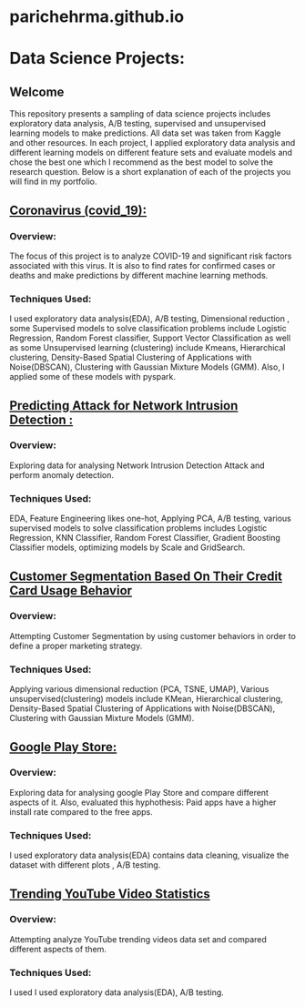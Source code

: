 # parichehrma.github.io
# Data Science Projects:
## Welcome

This repository presents a sampling of data science projects includes exploratory data analysis, A/B testing, supervised and unsupervised learning models to make predictions. All data set was taken from Kaggle and other resources. In each project, I applied exploratory data analysis and different learning models on different feature sets and evaluate models and chose the best one which I recommend as the best model to solve the research question. Below is a short explanation of each of the projects  you will find in my portfolio. 

## [Coronavirus (covid_19):](https://github.com/parichehrma/PariMa.github.io./blob/master/Capstone%20Final%20about%20%20covid19.ipynb)

### Overview: 
The focus of this project is to analyze COVID-19 and significant risk factors associated with this virus. It is also to find rates for confirmed cases or deaths and make predictions by different machine learning methods.

### Techniques Used:
I used exploratory data analysis(EDA), A/B testing, Dimensional reduction , some Supervised models to solve classification problems include Logistic Regression, Random Forest classifier, Support Vector Classification as well as some Unsupervised learning (clustering) include Kmeans, Hierarchical clustering, Density-Based Spatial Clustering of Applications with Noise(DBSCAN), Clustering with Gaussian Mixture Models (GMM). Also, I applied some of these models with pyspark.
 
## [Predicting Attack for Network Intrusion Detection :](https://github.com/parichehrma/PariMa.github.io./blob/master/Capstone%20of%20Supervised%20Learning%20final.ipynb)

### Overview:
Exploring data for analysing Network Intrusion Detection Attack and perform anomaly detection.

### Techniques Used:
EDA, Feature Engineering likes one-hot, Applying PCA, A/B testing, various supervised models to solve classification problems includes Logistic Regression, KNN Classifier, Random Forest Classifier, Gradient Boosting Classifier models, optimizing models by Scale and GridSearch. 

## [Customer Segmentation Based On Their Credit Card Usage Behavior](https://github.com/parichehrma/PariMa.github.io./blob/master/Capstone%20of%20Unsupervised%20learning1.ipynb)

### Overview:
Attempting Customer Segmentation by using customer behaviors in order to define a proper marketing strategy.

### Techniques Used:
Applying various dimensional reduction (PCA, TSNE, UMAP), Various unsupervised(clustering) models include KMean, Hierarchical clustering, Density-Based Spatial Clustering of Applications with Noise(DBSCAN), Clustering with Gaussian Mixture Models (GMM).

## [Google Play Store:](https://github.com/parichehrma/PariMa.github.io./blob/master/Capstone%202%20Google%20Play%20Store%20Apps_KN_20191112.ipynb)

### Overview:
Exploring data for analysing google Play Store and compare different aspects of it. Also, evaluated this hyphothesis: Paid apps have a higher install rate compared to the free apps.

### Techniques Used:
I used exploratory data analysis(EDA) contains data cleaning, visualize the dataset with different plots , A/B testing.

## [Trending YouTube Video Statistics](https://github.com/parichehrma/PariMa.github.io./blob/master/Capstone_1_Trending%20YouTube%20Video%20Statistics.ipynb)

### Overview:
Attempting analyze YouTube trending videos data set and compared different aspects of them.

### Techniques Used:
I used I used exploratory data analysis(EDA), A/B testing.
